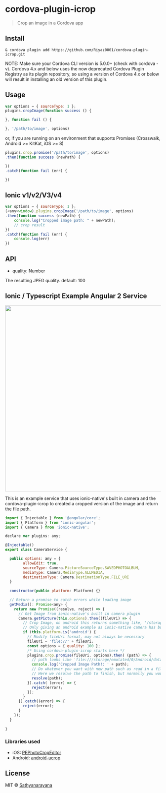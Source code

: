 # cordova-plugin-icrop

> Crop an image in a Cordova app


## Install

```
& cordova plugin add https://github.com/Riyaz0001/cordova-plugin-icrop.git
```

NOTE: Make sure your Cordova CLI version is 5.0.0+ (check with cordova -v). Cordova 4.x and below uses the now deprecated Cordova Plugin Registry as its plugin repository, so using a version of Cordova 4.x or below will result in installing an old version of this plugin.

## Usage

```js
var options = { sourceType: 1 };
plugins.cropImage(function success () {

}, function fail () {

}, '/path/to/image', options)
```

or, if you are running on an environment that supports Promises
(Crosswalk, Android >= KitKat, iOS >= 8)

```js
plugins.crop.promise('/path/to/image', options)
.then(function success (newPath) {

})
.catch(function fail (err) {

})
```

## Ionic v1/v2/V3/v4

```js
var options = { sourceType: 1 };
(<any>window).plugins.cropImage('/path/to/image', options)
.then(function success (newPath) {
	console.log("Cropped image path: " + newPath);
	// crop result
})
.catch(function fail (err) {
	console.log(err)
})
```

## API

 * quality: Number

The resulting JPEG quality. default: 100

## Ionic / Typescript Example Angular 2 Service

<img src="preview.gif"  width="800" height="600" style="max-width:100%;">

This is an example service that uses ionic-native's built in camera and the cordova-plugin-icrop to created a cropped version of the image and return the file path. 

```js
import { Injectable } from '@angular/core';
import { Platform } from 'ionic-angular';
import { Camera } from 'ionic-native';

declare var plugins: any;

@Injectable()
export class CameraService {

  public options: any = {
        allowEdit: true,
        sourceType: Camera.PictureSourceType.SAVEDPHOTOALBUM,
        mediaType: Camera.MediaType.ALLMEDIA,
        destinationType: Camera.DestinationType.FILE_URI
  }
  
  constructor(public platform: Platform) {}

  // Return a promise to catch errors while loading image
  getMedia(): Promise<any> {
    return new Promise((resolve, reject) => {
      // Get Image from ionic-native's built in camera plugin
      Camera.getPicture(this.options).then((fileUri) => {
        // Crop Image, on android this returns something like, '/storage/emulated/0/Android/...'
        // Only giving an android example as ionic-native camera has built in cropping ability
        if (this.platform.is('android') {
          // Modify fileUri format, may not always be necessary
          fileUri = 'file://' + fileUri;
          const options = { quality: 100 };
          /* Using cordova-plugin-icrop starts here */
          plugins.crop.promise(fileUri, options).then( (path) => {
            // path looks like 'file:///storage/emulated/0/Android/data/com.foo.bar/cache/1477008080626-cropped.jpg?1477008106566'
            console.log('Cropped Image Path!: ' + path);
            // Do whatever you want with new path such as read in a file
            // Here we resolve the path to finish, but normally you would now want to read in the file
            resolve(path);
          }).catch( (error) => {
            reject(error);
          });
        }
      }).catch((error) => {
        reject(error);
      }
    });
  }
  
}  
```



### Libraries used

 * iOS: [PEPhotoCropEditor](https://github.com/kishikawakatsumi/PEPhotoCropEditor)
 * Android: [android-ucrop](https://github.com/Yalantis/uCrop)

## License

MIT © [Sathyanarayana](https://github.com/isathyam)
